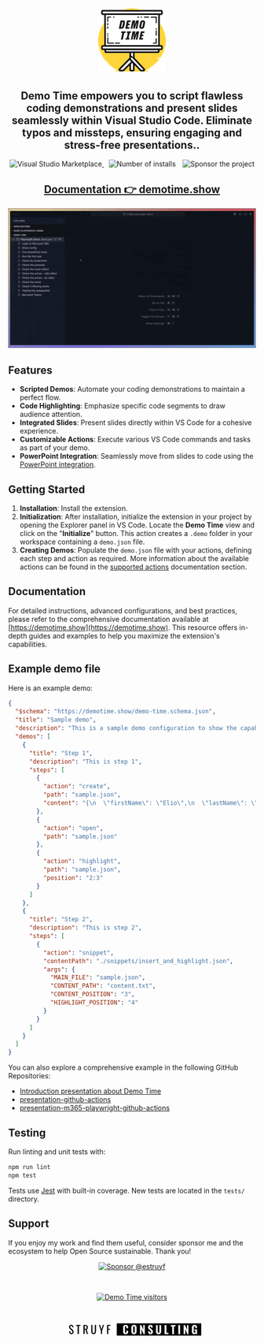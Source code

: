 <h1 align="center">
  <img alt="Demo Time" src="./assets/logo/demotime.png">
</h1>

<h2 align="center">Demo Time empowers you to script flawless coding demonstrations and present slides seamlessly within Visual Studio Code. Eliminate typos and missteps, ensuring engaging and stress-free presentations..</h2>

<p align="center">
  <a href="https://marketplace.visualstudio.com/items?itemName=eliostruyf.vscode-demo-time" title="Check it out on the Visual Studio Marketplace">
    <img src="https://vscode-marketplace-badge.vercel.app/api/badge/version/eliostruyf.vscode-demo-time?style=flat-square" alt="Visual Studio Marketplace" style="display: inline-block" />
  </a>

  <img src="https://vscode-marketplace-badge.vercel.app/api/badge/installs/eliostruyf.vscode-demo-time?style=flat-square" alt="Number of installs"  style="display: inline-block;margin-left:10px" />

  <a href="https://github.com/sponsors/estruyf" title="Become a sponsor" style="margin-left:10px">
    <img src="https://img.shields.io/github/sponsors/estruyf?color=%23CE2E7C&logo=github&style=flat-square" alt="Sponsor the project" style="display: inline-block" />
  </a>
</p>

<h2 align="center">
  <a href="https://demotime.show/" title="Demo Time Documentation">
    Documentation 👉 demotime.show
  </a>
</h2>

<p align="center">
  <img alt="Demo Time" src="./assets/demotime.gif">
</p>

## Features

- **Scripted Demos**: Automate your coding demonstrations to maintain a perfect flow.​
- **Code Highlighting**: Emphasize specific code segments to draw audience attention.​
- **Integrated Slides**: Present slides directly within VS Code for a cohesive experience.​
- **Customizable Actions**: Execute various VS Code commands and tasks as part of your demo.
- **PowerPoint Integration**: Seamlessly move from slides to code using the
  [PowerPoint integration](https://demotime.show/integrations/powerpoint/).

## Getting Started

1. **Installation**: Install the extension.​
2. **Initialization**: After installation, initialize the extension in your project by opening the
   Explorer panel in VS Code. Locate the **Demo Time** view and click on the "**Initialize**"
   button. This action creates a `.demo` folder in your workspace containing a `demo.json` file.​
3. **Creating Demos**: Populate the `demo.json` file with your actions, defining each step and
   action as required.​ More information about the available actions can be found in the
   [supported actions](https://demotime.show/actions/) documentation section.

## Documentation

For detailed instructions, advanced configurations, and best practices, please refer to the
comprehensive documentation available at [https://demotime.show](https://demotime.show). This
resource offers in-depth guides and examples to help you maximize the extension's capabilities.

## Example demo file

Here is an example demo:

```json
{
  "$schema": "https://demotime.show/demo-time.schema.json",
  "title": "Sample demo",
  "description": "This is a sample demo configuration to show the capabilities of the extension.",
  "demos": [
    {
      "title": "Step 1",
      "description": "This is step 1",
      "steps": [
        {
          "action": "create",
          "path": "sample.json",
          "content": "{\n  \"firstName\": \"Elio\",\n  \"lastName\": \"Struyf\"\n}"
        },
        {
          "action": "open",
          "path": "sample.json"
        },
        {
          "action": "highlight",
          "path": "sample.json",
          "position": "2:3"
        }
      ]
    },
    {
      "title": "Step 2",
      "description": "This is step 2",
      "steps": [
        {
          "action": "snippet",
          "contentPath": "./snippets/insert_and_highlight.json",
          "args": {
            "MAIN_FILE": "sample.json",
            "CONTENT_PATH": "content.txt",
            "CONTENT_POSITION": "3",
            "HIGHLIGHT_POSITION": "4"
          }
        }
      ]
    }
  ]
}
```

You can also explore a comprehensive example in the following GitHub Repositories:

- [Introduction presentation about Demo Time](https://github.com/estruyf/demo-time-presentation)
- [presentation-github-actions](https://github.com/estruyf/presentation-github-actions)
- [presentation-m365-playwright-github-actions](https://github.com/estruyf/presentation-m365-playwright-github-actions)

## Testing

Run linting and unit tests with:

```bash
npm run lint
npm test
```

Tests use [Jest](https://jestjs.io/) with built-in coverage. New tests are located in the `tests/`
directory.

## Support

If you enjoy my work and find them useful, consider sponsor me and the ecosystem to help Open Source
sustainable. Thank you!

<p align="center">
  <a href="https://github.com/sponsors/estruyf" title="Sponsor Elio Struyf" target="_blank">
    <img src="https://img.shields.io/badge/Sponsor-Elio%20Struyf%20%E2%9D%A4-%23fe8e86?logo=GitHub&style=flat-square" height="25px" alt="Sponsor @estruyf" />
  </a>
</p>

<br />

<p align="center">
  <a href="https://visitorbadge.io/status?path=https%3A%2F%2Fgithub.com%2Festruyf%2Fvscode-demo-time">
    <img src="https://api.visitorbadge.io/api/visitors?path=https%3A%2F%2Fgithub.com%2Festruyf%2Fvscode-demo-time&labelColor=%23555555&countColor=%2397ca00" height="25px" alt="Demo Time visitors" />
  </a>
</p>

<br />

<p align="center">
  <a href="https://struyfconsulting.com" title="Hire Elio Struyf via Struyf Consulting" target="_blank">
    <img src="./assets/struyf-consulting.webp" height="25px" alt="Struyf Consulting Logo" />
  </a>
</p>
